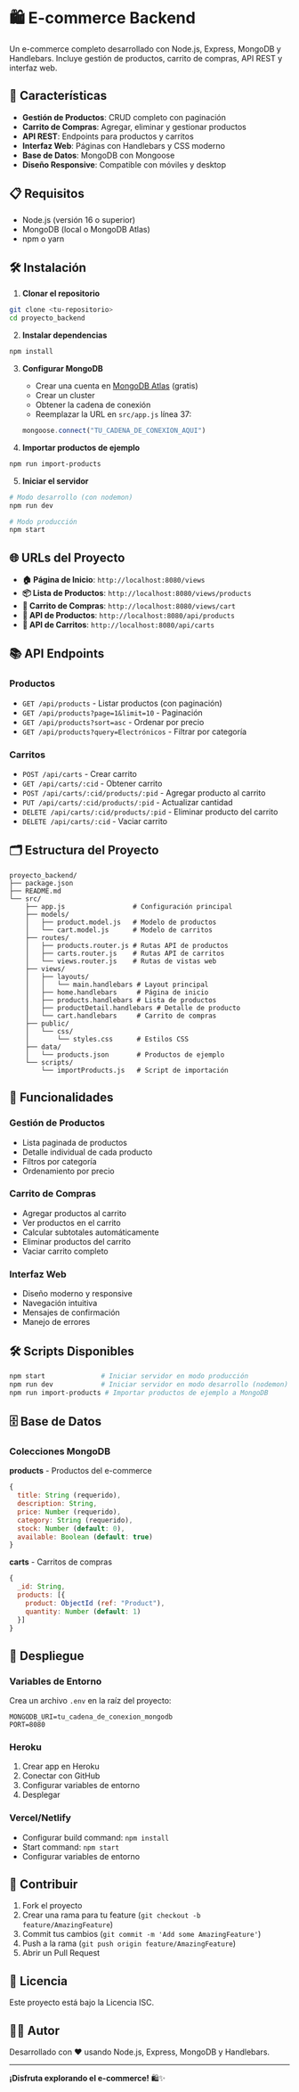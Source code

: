 # 🛍️ E-commerce Backend

Un e-commerce completo desarrollado con Node.js, Express, MongoDB y Handlebars. Incluye gestión de productos, carrito de compras, API REST y interfaz web.

## 🚀 Características

- **Gestión de Productos**: CRUD completo con paginación
- **Carrito de Compras**: Agregar, eliminar y gestionar productos
- **API REST**: Endpoints para productos y carritos
- **Interfaz Web**: Páginas con Handlebars y CSS moderno
- **Base de Datos**: MongoDB con Mongoose
- **Diseño Responsive**: Compatible con móviles y desktop

## 📋 Requisitos

- Node.js (versión 16 o superior)
- MongoDB (local o MongoDB Atlas)
- npm o yarn

## 🛠️ Instalación

1. **Clonar el repositorio**
```bash
git clone <tu-repositorio>
cd proyecto_backend
```

2. **Instalar dependencias**
```bash
npm install
```

3. **Configurar MongoDB**
   - Crear una cuenta en [MongoDB Atlas](https://www.mongodb.com/atlas) (gratis)
   - Crear un cluster
   - Obtener la cadena de conexión
   - Reemplazar la URL en `src/app.js` línea 37:
   ```javascript
   mongoose.connect("TU_CADENA_DE_CONEXION_AQUI")
   ```

4. **Importar productos de ejemplo**
```bash
npm run import-products
```

5. **Iniciar el servidor**
```bash
# Modo desarrollo (con nodemon)
npm run dev

# Modo producción
npm start
```

## 🌐 URLs del Proyecto

- **🏠 Página de Inicio**: `http://localhost:8080/views`
- **📦 Lista de Productos**: `http://localhost:8080/views/products`
- **🛒 Carrito de Compras**: `http://localhost:8080/views/cart`
- **🔗 API de Productos**: `http://localhost:8080/api/products`
- **🔗 API de Carritos**: `http://localhost:8080/api/carts`

## 📚 API Endpoints

### Productos
- `GET /api/products` - Listar productos (con paginación)
- `GET /api/products?page=1&limit=10` - Paginación
- `GET /api/products?sort=asc` - Ordenar por precio
- `GET /api/products?query=Electrónicos` - Filtrar por categoría

### Carritos
- `POST /api/carts` - Crear carrito
- `GET /api/carts/:cid` - Obtener carrito
- `POST /api/carts/:cid/products/:pid` - Agregar producto al carrito
- `PUT /api/carts/:cid/products/:pid` - Actualizar cantidad
- `DELETE /api/carts/:cid/products/:pid` - Eliminar producto del carrito
- `DELETE /api/carts/:cid` - Vaciar carrito

## 🗂️ Estructura del Proyecto

```
proyecto_backend/
├── package.json
├── README.md
└── src/
    ├── app.js                 # Configuración principal
    ├── models/
    │   ├── product.model.js   # Modelo de productos
    │   └── cart.model.js      # Modelo de carritos
    ├── routes/
    │   ├── products.router.js # Rutas API de productos
    │   ├── carts.router.js    # Rutas API de carritos
    │   └── views.router.js    # Rutas de vistas web
    ├── views/
    │   ├── layouts/
    │   │   └── main.handlebars # Layout principal
    │   ├── home.handlebars     # Página de inicio
    │   ├── products.handlebars # Lista de productos
    │   ├── productDetail.handlebars # Detalle de producto
    │   └── cart.handlebars     # Carrito de compras
    ├── public/
    │   └── css/
    │       └── styles.css      # Estilos CSS
    ├── data/
    │   └── products.json       # Productos de ejemplo
    └── scripts/
        └── importProducts.js   # Script de importación
```

## 🎨 Funcionalidades

### Gestión de Productos
- Lista paginada de productos
- Detalle individual de cada producto
- Filtros por categoría
- Ordenamiento por precio

### Carrito de Compras
- Agregar productos al carrito
- Ver productos en el carrito
- Calcular subtotales automáticamente
- Eliminar productos del carrito
- Vaciar carrito completo

### Interfaz Web
- Diseño moderno y responsive
- Navegación intuitiva
- Mensajes de confirmación
- Manejo de errores

## 🛠️ Scripts Disponibles

```bash
npm start              # Iniciar servidor en modo producción
npm run dev            # Iniciar servidor en modo desarrollo (nodemon)
npm run import-products # Importar productos de ejemplo a MongoDB
```

## 🗄️ Base de Datos

### Colecciones MongoDB

**products** - Productos del e-commerce
```javascript
{
  title: String (requerido),
  description: String,
  price: Number (requerido),
  category: String (requerido),
  stock: Number (default: 0),
  available: Boolean (default: true)
}
```

**carts** - Carritos de compras
```javascript
{
  _id: String,
  products: [{
    product: ObjectId (ref: "Product"),
    quantity: Number (default: 1)
  }]
}
```

## 🚀 Despliegue

### Variables de Entorno
Crea un archivo `.env` en la raíz del proyecto:
```
MONGODB_URI=tu_cadena_de_conexion_mongodb
PORT=8080
```

### Heroku
1. Crear app en Heroku
2. Conectar con GitHub
3. Configurar variables de entorno
4. Desplegar

### Vercel/Netlify
- Configurar build command: `npm install`
- Start command: `npm start`
- Configurar variables de entorno

## 🤝 Contribuir

1. Fork el proyecto
2. Crear una rama para tu feature (`git checkout -b feature/AmazingFeature`)
3. Commit tus cambios (`git commit -m 'Add some AmazingFeature'`)
4. Push a la rama (`git push origin feature/AmazingFeature`)
5. Abrir un Pull Request

## 📝 Licencia

Este proyecto está bajo la Licencia ISC.

## 👨‍💻 Autor

Desarrollado con ❤️ usando Node.js, Express, MongoDB y Handlebars.

---

**¡Disfruta explorando el e-commerce!** 🛍️✨